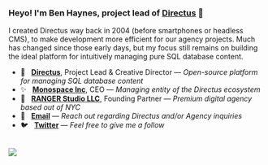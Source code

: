 ### Heyo! I'm Ben Haynes, project lead of [Directus](https://directus.io) 👋

I created Directus way back in 2004 (before smartphones or headless CMS), to make development more efficient for our agency projects. Much has changed since those early days, but my focus still remains on building the ideal platform for intuitively managing pure SQL database content.

* 🐰 &nbsp; **[Directus](https://directus.io)**, Project Lead & Creative Director — _Open-source platform for managing SQL database content_
* ✨ &nbsp; **[Monospace Inc](https://monospace.io)**, CEO — _Managing entity of the Directus ecosystem_
* 🗽 &nbsp; **[RANGER Studio LLC](https://rangerstudio.com)**, Founding Partner — _Premium digital agency based out of NYC_
* 📮 &nbsp; **[Email](mailto:ben@rangerstudio.com)** — _Reach out regarding Directus and/or Agency inquiries_
* 🐦 &nbsp; **[Twitter](https://twitter.com/benhaynes)** — _Feel free to give me a follow_

<br>

<img src="https://user-images.githubusercontent.com/522079/90922971-dbd7da00-e3ba-11ea-8f06-44d23c238a05.png" />
